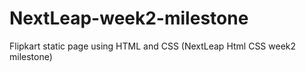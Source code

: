 # NextLeap-week2-milestone
Flipkart static page using HTML and CSS (NextLeap Html CSS week2 milestone)
